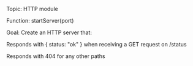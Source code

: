 Topic: HTTP module

Function: startServer(port)

Goal: Create an HTTP server that:

Responds with { status: "ok" } when receiving a GET request on /status

Responds with 404 for any other paths
